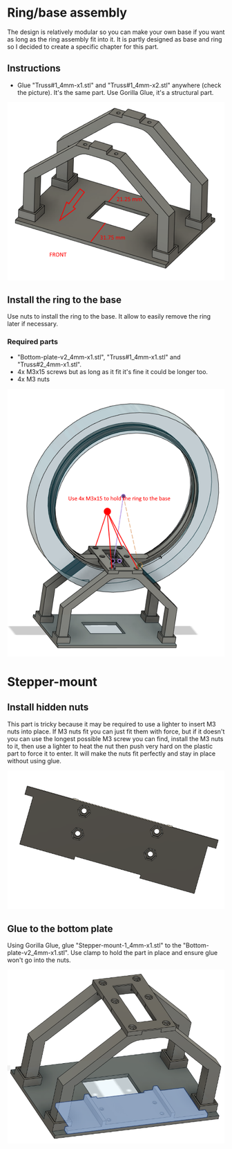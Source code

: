 # Ring/base assembly

The design is relatively modular so you can make your own base if you want as long as the ring assembly fit into it.
It is partly designed as base and ring so I decided to create a specific chapter for this part.

## Instructions

- Glue "Truss#1_4mm-x1.stl" and "Truss#1_4mm-x2.stl" anywhere (check the picture). It's the same part.
Use Gorilla Glue, it's a structural part.

![](./Assets/Bottom-plate+trussx2.png)

## Install the ring to the base

Use nuts to install the ring to the base. It allow to easily remove the ring later if necessary.

### Required parts

- "Bottom-plate-v2_4mm-x1.stl", "Truss#1_4mm-x1.stl" and "Truss#2_4mm-x1.stl".
- 4x M3x15 screws but as long as it fit it's fine it could be longer too.
- 4x M3 nuts

![](./Assets/bridge-to-base.png)

# Stepper-mount

## Install hidden nuts

This part is tricky because it may be required to use a lighter to insert M3 nuts into place.
If M3 nuts fit you can just fit them with force, but if it doesn't you can use the longest possible M3 screw you can find, install the M3 nuts to it, then use a lighter to heat the nut then push very hard on the plastic part to force it to enter. It will make the nuts fit perfectly and stay in place without using glue.

![](./Assets/stepper-mount-1-bottom-view.png)

## Glue to the bottom plate

Using Gorilla Glue, glue "Stepper-mount-1_4mm-x1.stl" to the "Bottom-plate-v2_4mm-x1.stl".
Use clamp to hold the part in place and ensure glue won't go into the nuts.

![](./Assets/base-stepper-mount-1.png)